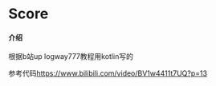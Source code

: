 # Score

#### 介绍
根据b站up logway777教程用kotlin写的

参考代码<https://www.bilibili.com/video/BV1w4411t7UQ?p=13>
